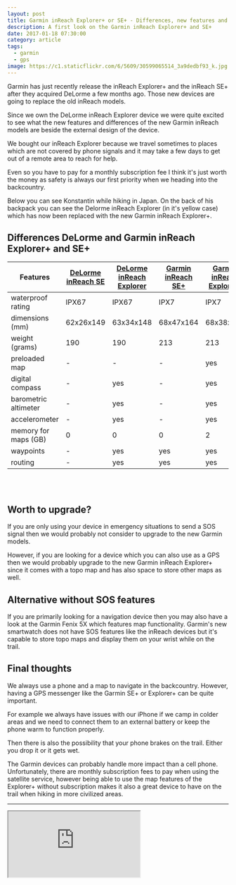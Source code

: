 ```yaml
---
layout: post
title: Garmin inReach Explorer+ or SE+ - Differences, new features and preview
description: A first look on the Garmin inReach Explorer+ and SE+
date: 2017-01-18 07:30:00
category: article
tags:
  - garmin
  - gps
image: https://c1.staticflickr.com/6/5609/30599065514_3a9dedbf93_k.jpg
---
```

Garmin has just recently release the inReach Explorer+ and the inReach SE+ after they acquired DeLorme a few months ago. Those new devices are going to replace the old inReach models.

Since we own the DeLorme inReach Explorer device we were quite excited to see what the new features and differences of the new Garmin inReach models are beside the external design of the device.

We bought our inReach Explorer because we travel sometimes to places which are not covered by phone signals and it may take a few days to get out of a remote area to reach for help.

Even so you have to pay for a monthly subscription fee I think it's just worth the money as safety is always our first priority when we heading into the backcountry.

Below you can see Konstantin while hiking in Japan. On the back of his backpack you can see the Delorme inReach Explorer (in it's yellow case) which has now been replaced with the new Garmin inReach Explorer+.

<amp-img src="https://c1.staticflickr.com/6/5609/30599065514_3a9dedbf93_k.jpg" width="2048" height="1365" layout="responsive" alt="Garmin inReach Explorer+ and SE+ - Differences, new features and preview"></amp-img>

<!--more-->


<h2>Differences DeLorme and Garmin inReach Explorer+ and SE+</h2>
<div class="table-responsive">
<table class="table">
<thead><tr><th>Features</th><th><a href="http://amzn.to/2jYe2kg" rel="nofollow">DeLorme inReach SE</a></th><th><a href="http://amzn.to/2k3sk73" rel="nofollow">DeLorme inReach Explorer</a></th><th> <a href="http://amzn.to/2iGDVUz" rel="nofollow">Garmin inReach SE+</a></th><th><a href="http://amzn.to/2jY8030" rel="nofollow">Garmin inReach Explorer+</a></th></tr></thead><tbody>
<tr><td>waterproof rating</td><td>IPX67</td><td>IPX67</td><td>IPX7</td><td>IPX7</td></tr>
<tr><td>dimensions (mm)</td><td>62x26x149</td><td>63x34x148</td><td>68x47x164</td><td>68x38x164</td></tr>
<tr><td>weight (grams)</td><td>190</td><td>190</td><td>213</td><td>213</td></tr>
<tr><td>preloaded map</td><td>-</td><td>-</td><td>-</td><td>yes</td></tr>
<tr><td>digital compass</td><td>-</td><td>yes</td><td>-</td><td>yes</td></tr>
<tr><td>barometric altimeter</td><td>-</td><td>yes</td><td>-</td><td>yes</td></tr>
<tr><td>accelerometer</td><td>-</td><td>yes</td><td>-</td><td>yes</td></tr>
<tr><td>memory for maps (GB)</td><td>0</td><td>0</td><td>0</td><td>2</td></tr>
<tr><td>waypoints</td><td>-</td><td>yes</td><td>yes</td><td>yes</td></tr>
<tr><td>routing</td><td>-</td><td>yes</td><td>yes</td><td>yes</td></tr>
</tbody></table>
</div>
<br>
<script src="//z-na.amazon-adsystem.com/widgets/onejs?MarketPlace=US&adInstanceId=cc781bfd-577f-4efb-9da6-75cb9fc7d1c2"></script>
<br>

## Worth to upgrade?
If you are only using your device in emergency situations to send a SOS signal then we would probably not consider to upgrade to the new Garmin models.

However, if you are looking for a device which you can also use as a GPS then we would probably upgrade to the new Garmin inReach Explorer+ since it comes with a topo map and has also space to store other maps as well.


## Alternative without SOS features
If you are primarily looking for a navigation device then you may also have a look at the Garmin Fenix 5X which features map functionality. Garmin's new smartwatch does not have SOS features like the inReach devices but it's capable to store topo maps and display them on your wrist while on the trail.

## Final thoughts
We always use a phone and a map to navigate in the backcountry. However, having a GPS messenger like the Garmin SE+ or Explorer+ can be quite important.

For example we always have issues with our iPhone if we camp in colder areas and we need to connect them to an external battery or keep the phone warm to function properly.

Then there is also the possibility that your phone brakes on the trail. Either you drop it or it gets wet.

The Garmin devices can probably handle more impact than a cell phone. Unfortunately, there are monthly subscription fees to pay when using the satellite service, however being able to use the map features of the Explorer+ without subscription makes it also a great device to have on the trail when hiking in more civilized areas.

---

<div class="embed-responsive embed-responsive-16by9">
    <iframe class="embed-responsive-item" src="https://www.youtube.com/embed/_k5JOND4l-k"></iframe>
</div>
